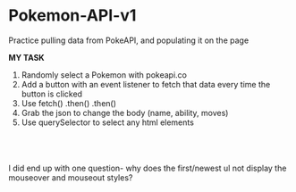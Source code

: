 # Pokemon-API-v1
Practice pulling data from PokeAPI, and populating it on the page

<strong>MY TASK</strong>

1. Randomly select a Pokemon with pokeapi.co
2. Add a button with an event listener to fetch that data every time the button is clicked
3. Use fetch() .then() .then()
4. Grab the json to change the body (name, ability, moves)
5. Use querySelector to select any html elements 

<br><br><br>
I did end up with one question- why does the first/newest ul not display the mouseover and mouseout styles? 

